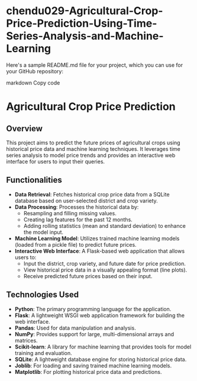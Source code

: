 # chendu029-Agricultural-Crop-Price-Prediction-Using-Time-Series-Analysis-and-Machine-Learning

Here's a sample README.md file for your project, which you can use for your GitHub repository:

markdown
Copy code
# Agricultural Crop Price Prediction

## Overview

This project aims to predict the future prices of agricultural crops using historical price data and machine learning techniques. It leverages time series analysis to model price trends and provides an interactive web interface for users to input their queries.

## Functionalities

- **Data Retrieval**: Fetches historical crop price data from a SQLite database based on user-selected district and crop variety.
- **Data Processing**: Processes the historical data by:
  - Resampling and filling missing values.
  - Creating lag features for the past 12 months.
  - Adding rolling statistics (mean and standard deviation) to enhance the model input.
- **Machine Learning Model**: Utilizes trained machine learning models (loaded from a pickle file) to predict future prices.
- **Interactive Web Interface**: A Flask-based web application that allows users to:
  - Input the district, crop variety, and future date for price prediction.
  - View historical price data in a visually appealing format (line plots).
  - Receive predicted future prices based on their input.

## Technologies Used

- **Python**: The primary programming language for the application.
- **Flask**: A lightweight WSGI web application framework for building the web interface.
- **Pandas**: Used for data manipulation and analysis.
- **NumPy**: Provides support for large, multi-dimensional arrays and matrices.
- **Scikit-learn**: A library for machine learning that provides tools for model training and evaluation.
- **SQLite**: A lightweight database engine for storing historical price data.
- **Joblib**: For loading and saving trained machine learning models.
- **Matplotlib**: For plotting historical price data and predictions.
